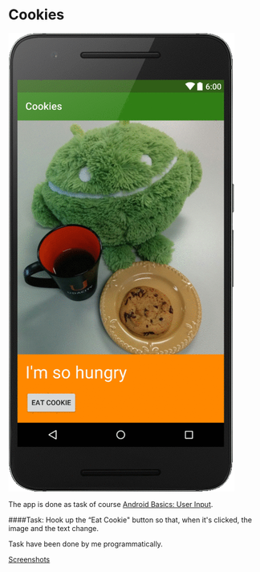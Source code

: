 # Cookies

![](https://github.com/Liza-S/Android-Development-for-Beginners-by-Udacity/blob/master/Lesson3/Cookies/screenshots/app.gif)

The app is done as task of course [Android Basics: User Input](https://www.udacity.com/course/android-development-for-beginners--ud837).

####Task: Hook up the “Eat Cookie" button so that, when it's clicked, the image and the text change. 

Task have been done by me programmatically.

[Screenshots](https://github.com/Liza-S/Android-Development-for-Beginners-by-Udacity/tree/master/Lesson3/Cookies/screenshots)
